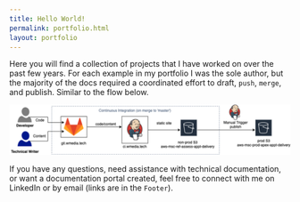 ```yaml
---
title: Hello World!
permalink: portfolio.html
layout: portfolio
---
```


Here you will find a collection of projects that I have worked on over the past few years. For each example in my portfolio I was the sole author, but the majority of the docs required a coordinated effort to draft, `push`, `merge`, and publish. Similar to the flow below.

<div class="post-image-container">
    <img class="post-image" src="images/git-gatsby.png" />
</div>

If you have any questions, need assistance with technical documentation, or want a documentation portal created, feel free to connect with me on LinkedIn or by email (links are in the `Footer`).
